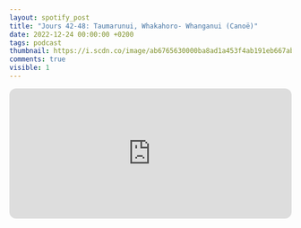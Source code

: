 ```yaml
---
layout: spotify_post
title: "Jours 42-48: Taumarunui, Whakahoro- Whanganui (Canoë)"
date: 2022-12-24 00:00:00 +0200
tags: podcast
thumbnail: https://i.scdn.co/image/ab6765630000ba8ad1a453f4ab191eb667ab6236
comments: true
visible: 1
---
```



<iframe style="border-radius:12px"
src="https://open.spotify.com/embed/episode/2YjU7xEtgMEhDNz9GdLMR5?utm_source=generator"
width="100%" height="232" frameBorder="0" allowfullscreen=""
allow="autoplay; clipboard-write; encrypted-media; fullscreen; picture-in-picture"></iframe>
